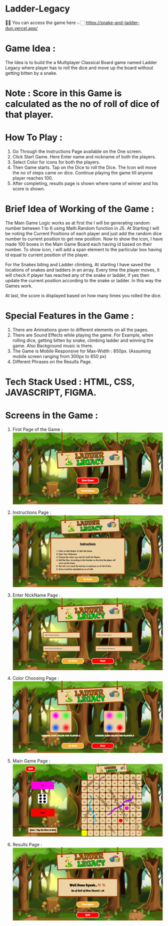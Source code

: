 # Ladder-Legacy
🎲📌 You can access the game here 👉🏻 https://snake-and-ladder-dun.vercel.app/
# Game Idea : 
The Idea is to build the a Multiplayer Classical Board game named Ladder Legacy where player has to roll the dice and move up the board without getting bitten by a snake. 


# Note : Score in this Game is calculated as the no of roll of dice of that player.


# How To Play : 
1. Go Through the Instructions Page available on the One screen. 
2. Click Start Game. Here Enter name and nickname of both the players.
3. Select Color for icons for both the players.
4. Then Game starts. Tap on the Dice to roll the Dice. The Icon will move the no of steps came on dice. Continue playing the game till anyone player reaches 100. 
5. After completing, results page is shown where name of winner and his score is shown.


# Brief Idea of Working of the Game : 
The Main Game Logic works as at first the I will be generating random number between 1 to 6 using Math.Random function in JS. At Starting I will be noting the Current Positions of each player and just add the random dice number to current position to get new position. Now to show the icon, I have made 100 boxes in the Main Game Board each having id based on their number. To show icon, i will add a span element to the particular box having id equal to current position of the player. 

For the Snakes biting and Ladder climbing, At starting I have saved the locations of snakes and ladders in an array. Every time the player moves, it will check if player has reached any of the snake or ladder, if yes then update the current position according to the snake or ladder. In this way the Games work. 

At last, the score is displayed based on how many times you rolled the dice.


# Special Features in the Game : 
1. There are Animations given to different elements on all the pages.
2. There are Sound Effects while playing the game. For Example, when rolling dice, getting bitten by snake, climbing ladder and winning the game. Also Background music is there.
3. The Game is Mobile Responsive for Max-Width : 850px. (Assuming mobile screen ranging from 300px to 650 px)
4. Different Phrases on the Results Page.


# Tech Stack Used : HTML, CSS, JAVASCRIPT, FIGMA.


# Screens in the Game : 
1. First Page of the Game : 
![Alt text](<./Images/First Page.png>)

2. Instructions Page : 
![Alt text](<./Images/Instructions Page.png>)

3. Enter NickName Page : 
![Alt text](<./Images/NickName Page.png>)

4. Color Choosing Page : 
![Alt text](<Images/Color Page.png>)

5. Main Game Page : 
![Alt text](<Images/Game Page.png>)

6. Results Page : 
![Alt text](<Images/Result Page.png>)


